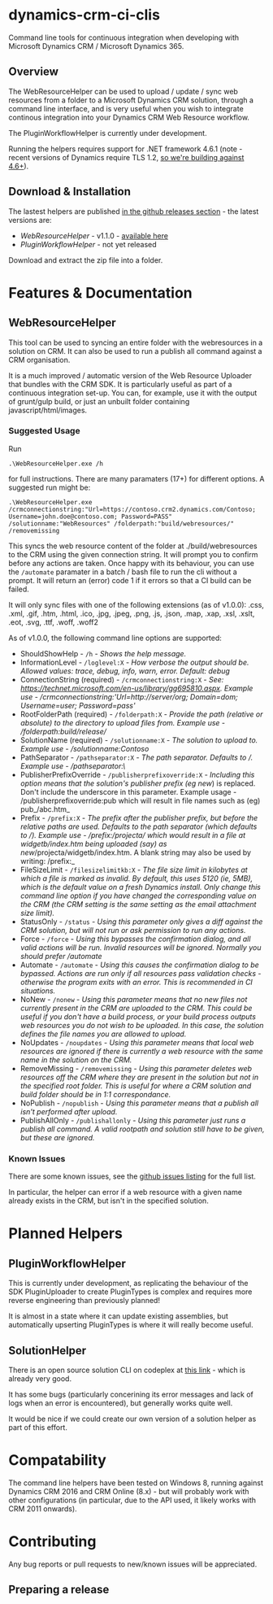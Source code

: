 # dynamics-crm-ci-clis

Command line tools for continuous integration when developing with Microsoft Dynamics CRM / Microsoft Dynamics 365.

## Overview

The WebResourceHelper can be used to upload / update / sync web resources from a folder to a Microsoft Dynamics CRM solution, through a command line interface, and is very useful when you wish to integrate continous integration into your Dynamics CRM Web Resource workflow.

The PluginWorkflowHelper is currently under development.

Running the helpers requires support for .NET framework 4.6.1 (note - recent versions of Dynamics require TLS 1.2, [so we're building against 4.6+](https://docs.microsoft.com/en-us/dotnet/framework/network-programming/tls)).

## Download & Installation

The lastest helpers are published [in the github releases section](https://github.com/Softwire/dynamics-crm-ci-clis/releases) - the latest versions are:


* *WebResourceHelper* - v1.1.0 - [available here](https://github.com/Softwire/dynamics-crm-ci-clis/releases/tag/v1.1.0-webresource)
* *PluginWorkflowHelper* - not yet released

Download and extract the zip file into a folder.

# Features & Documentation

## WebResourceHelper

This tool can be used to syncing an entire folder with the webresources in a solution on CRM. It can also be used to run a publish all command against a CRM organisation.

It is a much improved / automatic version of the Web Resource Uploader that bundles with the CRM SDK. It is particularly useful as part of a continuous integration set-up. You can, for example, use it with the output of grunt/gulp build, or just an unbuilt folder containing javascript/html/images.

### Suggested Usage

Run

```.\WebResourceHelper.exe /h```

for full instructions. There are many paramaters (17+) for different options. A suggested run might be:

```.\WebResourceHelper.exe /crmconnectionstring:"Url=https://contoso.crm2.dynamics.com/Contoso; Username=john.doe@contoso.com; Password=PASS" /solutionname:"WebResources" /folderpath:"build/webresources/" /removemissing```

This syncs the web resource content of the folder at ./build/webresources to the CRM using the given connection string. It will prompt you to confirm before any actions are taken. Once happy with its behaviour, you can use the `/automate` paramater in a batch / bash file to run the cli without a prompt. It will return an (error) code 1 if it errors so that a CI build can be failed.

It will only sync files with one of the following extensions (as of v1.0.0): .css, .xml, .gif, .htm, .html, .ico, .jpg, .jpeg, .png, .js, .json, .map, .xap, .xsl, .xslt, .eot, .svg, .ttf, .woff, .woff2

As of v1.0.0, the following command line options are supported:

* ShouldShowHelp - `/h` - _Shows the help message._
* InformationLevel - `/loglevel:X` - _How verbose the output should be. Allowed values: trace, debug, info, warn, error. Default: debug_
* ConnectionString (required) - `/crmconnectionstring:X` - _See: https://technet.microsoft.com/en-us/library/gg695810.aspx. Example use - /crmconnectionstring:'Url=http://server/org; Domain=dom; Username=user; Password=pass'_
* RootFolderPath (required) - `/folderpath:X` - _Provide the path (relative or absolute) to the directory to upload files from. Example use - /folderpath:build/release/_
* SolutionName (required) - `/solutionname:X` - _The solution to upload to. Example use - /solutionname:Contoso_
* PathSeparator - `/pathseparator:X` - _The path separator. Defaults to /. Example use - /pathseparator:\\_
* PublisherPrefixOverride - `/publisherprefixoverride:X` - _Including this option means that the solution's publisher prefix (eg new_) is replaced. Don't include the underscore in this parameter. Example usage - /publisherprefixoverride:pub which will result in file names such as (eg) pub_/abc.htm_
* Prefix - `/prefix:X` - _The prefix after the publisher prefix, but before the relative paths are used. Defaults to the path separator (which defaults to /). Example use - /prefix:/projecta/ which would result in a file at widgetb/index.htm being uploaded (say) as new_/projecta/widgetb/index.htm. A blank string may also be used by writing: /prefix:_
* FileSizeLimit - `/filesizelimitkb:X` - _The file size limit in kilobytes at which a file is marked as invalid. By default, this uses 5120 (ie, 5MB), which is the default value on a fresh Dynamics install. Only change this command line option if you have changed the corresponding value on the CRM (the CRM setting is the same setting as the email attachment size limit)._
* StatusOnly - `/status` - _Using this parameter only gives a diff against the CRM solution, but will not run or ask permission to run any actions._
* Force - `/force` - _Using this bypasses the confirmation dialog, and all valid actions will be run. Invalid resources will be ignored. Normally you should prefer /automate_
* Automate - `/automate` - _Using this causes the confirmation dialog to be bypassed. Actions are run only if all resources pass validation checks - otherwise the program exits with an error. This is recommended in CI situations._
* NoNew - `/nonew` - _Using this parameter means that no new files not currently present in the CRM are uploaded to the CRM. This could be useful if you don't have a build process, or your build process outputs web resources you do not wish to be uploaded. In this case, the solution defines the file names you are allowed to upload._
* NoUpdates - `/noupdates` - _Using this parameter means that local web resources are ignored if there is currently a web resource with the same name in the solution on the CRM._
* RemoveMissing - `/removemissing` - _Using this parameter deletes web resources off the CRM where they are present in the solution but not in the specified root folder. This is useful for where a CRM solution and build folder should be in 1:1 correspondance._
* NoPublish - `/nopublish` - _Using this parameter means that a publish all isn't performed after upload._
* PublishAllOnly - `/publishallonly` - _Using this parameter just runs a publish all command. A valid rootpath and solution still have to be given, but these are ignored._

### Known Issues

There are some known issues, see the [github issues listing](https://github.com/Softwire/dynamics-crm-ci-clis/issues) for the full list.

In particular, the helper can error if a web resource with a given name already exists in the CRM, but isn't in the specified solution.

# Planned Helpers

## PluginWorkflowHelper

This is currently under development, as replicating the behaviour of the SDK PluginUploader to create PluginTypes is complex and requires more reverse engineering than previously planned!

It is almost in a state where it can update existing assemblies, but automatically upserting PluginTypes is where it will really become useful.

## SolutionHelper

There is an open source solution CLI on codeplex at [this link](https://crmsolutioncmdhlp.codeplex.com/) - which is already very good.

It has some bugs (particularly concerining its error messages and lack of logs when an error is encountered), but generally works quite well.

It would be nice if we could create our own version of a solution helper as part of this effort.

# Compatability

The command line helpers have been tested on Windows 8, running against Dynamics CRM 2016 and CRM Online (8.x) - but will probably work with other configurations (in particular, due to the API used, it likely works with CRM 2011 onwards).

# Contributing

Any bug reports or pull requests to new/known issues will be appreciated.

## Preparing a release
